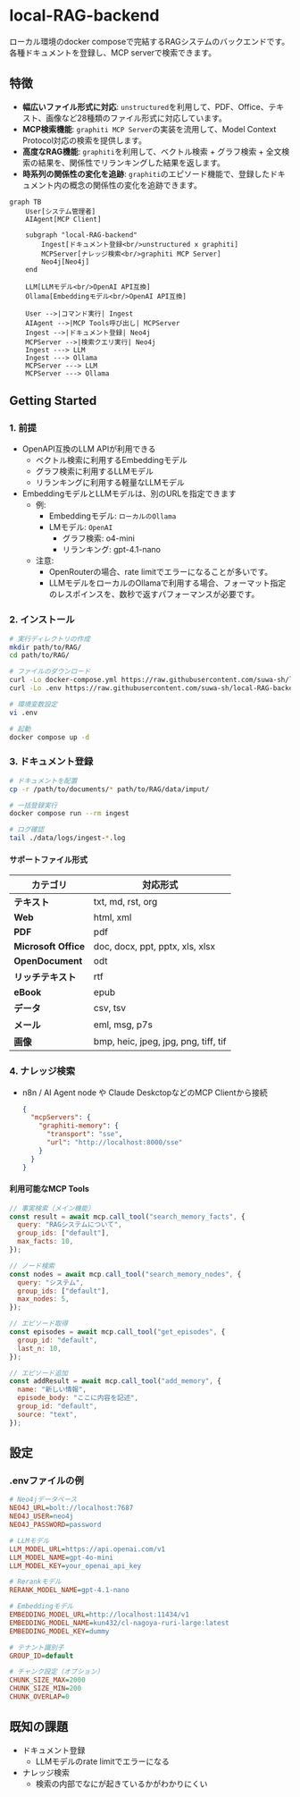 # local-RAG-backend

ローカル環境のdocker composeで完結するRAGシステムのバックエンドです。各種ドキュメントを登録し、MCP serverで検索できます。

## 特徴

- **幅広いファイル形式に対応**: `unstructured`を利用して、PDF、Office、テキスト、画像など28種類のファイル形式に対応しています。
- **MCP検索機能**: `graphiti MCP Server`の実装を流用して、Model Context Protocol対応の検索を提供します。
- **高度なRAG機能**: `graphiti`を利用して、ベクトル検索 + グラフ検索 + 全文検索の結果を、関係性でリランキングした結果を返します。
- **時系列の関係性の変化を追跡**: `graphiti`のエピソード機能で、登録したドキュメント内の概念の関係性の変化を追跡できます。

```mermaid
graph TB
    User[システム管理者]
    AIAgent[MCP Client]

    subgraph "local-RAG-backend"
        Ingest[ドキュメント登録<br/>unstructured x graphiti]
        MCPServer[ナレッジ検索<br/>graphiti MCP Server]
        Neo4j[Neo4j]
    end

    LLM[LLMモデル<br/>OpenAI API互換]
    Ollama[Embeddingモデル<br/>OpenAI API互換]

    User -->|コマンド実行| Ingest
    AIAgent -->|MCP Tools呼び出し| MCPServer
    Ingest -->|ドキュメント登録| Neo4j
    MCPServer -->|検索クエリ実行| Neo4j
    Ingest ---> LLM
    Ingest ---> Ollama
    MCPServer ---> LLM
    MCPServer ---> Ollama
```

## Getting Started
### 1. 前提

- OpenAPI互換のLLM APIが利用できる
  - ベクトル検索に利用するEmbeddingモデル
  - グラフ検索に利用するLLMモデル
  - リランキングに利用する軽量なLLMモデル
- EmbeddingモデルとLLMモデルは、別のURLを指定できます
  - 例:
    - Embeddingモデル: `ローカルのOllama`
    - LMモデル: `OpenAI`
      - グラフ検索: o4-mini
      - リランキング: gpt-4.1-nano
  - 注意:
    - OpenRouterの場合、rate limitでエラーになることが多いです。
    - LLMモデルをローカルのOllamaで利用する場合、フォーマット指定のレスポインスを、数秒で返すパフォーマンスが必要です。

### 2. インストール

```bash
# 実行ディレクトリの作成
mkdir path/to/RAG/
cd path/to/RAG/

# ファイルのダウンロード
curl -Lo docker-compose.yml https://raw.githubusercontent.com/suwa-sh/local-RAG-backend/refs/heads/main/docker-compose.yml
curl -Lo .env https://raw.githubusercontent.com/suwa-sh/local-RAG-backend/refs/heads/main/.env.example

# 環境変数設定
vi .env

# 起動
docker compose up -d
```

### 3. ドキュメント登録

```bash
# ドキュメントを配置
cp -r /path/to/documents/* path/to/RAG/data/imput/

# 一括登録実行
docker compose run --rm ingest

# ログ確認
tail ./data/logs/ingest-*.log
```

#### サポートファイル形式

| カテゴリ             | 対応形式                             |
| -------------------- | ------------------------------------ |
| **テキスト**         | txt, md, rst, org                    |
| **Web**              | html, xml                            |
| **PDF**              | pdf                                  |
| **Microsoft Office** | doc, docx, ppt, pptx, xls, xlsx      |
| **OpenDocument**     | odt                                  |
| **リッチテキスト**   | rtf                                  |
| **eBook**            | epub                                 |
| **データ**           | csv, tsv                             |
| **メール**           | eml, msg, p7s                        |
| **画像**             | bmp, heic, jpeg, jpg, png, tiff, tif |

### 4. ナレッジ検索

- n8n / AI Agent node や Claude DeskctopなどのMCP Clientから接続

  ```json
  {
    "mcpServers": {
      "graphiti-memory": {
        "transport": "sse",
        "url": "http://localhost:8000/sse"
      }
    }
  }
  ```

#### 利用可能なMCP Tools

```javascript
// 事実検索（メイン機能）
const result = await mcp.call_tool("search_memory_facts", {
  query: "RAGシステムについて",
  group_ids: ["default"],
  max_facts: 10,
});

// ノード検索
const nodes = await mcp.call_tool("search_memory_nodes", {
  query: "システム",
  group_ids: ["default"],
  max_nodes: 5,
});

// エピソード取得
const episodes = await mcp.call_tool("get_episodes", {
  group_id: "default",
  last_n: 10,
});

// エピソード追加
const addResult = await mcp.call_tool("add_memory", {
  name: "新しい情報",
  episode_body: "ここに内容を記述",
  group_id: "default",
  source: "text",
});
```

## 設定

### .envファイルの例

```ini
# Neo4jデータベース
NEO4J_URL=bolt://localhost:7687
NEO4J_USER=neo4j
NEO4J_PASSWORD=password

# LLMモデル
LLM_MODEL_URL=https://api.openai.com/v1
LLM_MODEL_NAME=gpt-4o-mini
LLM_MODEL_KEY=your_openai_api_key

# Rerankモデル
RERANK_MODEL_NAME=gpt-4.1-nano

# Embeddingモデル
EMBEDDING_MODEL_URL=http://localhost:11434/v1
EMBEDDING_MODEL_NAME=kun432/cl-nagoya-ruri-large:latest
EMBEDDING_MODEL_KEY=dummy

# テナント識別子
GROUP_ID=default

# チャンク設定（オプション）
CHUNK_SIZE_MAX=2000
CHUNK_SIZE_MIN=200
CHUNK_OVERLAP=0
```

## 既知の課題

- ドキュメント登録
  - LLMモデルのrate limitでエラーになる
- ナレッジ検索
  - 検索の内部でなにが起きているかがわかりにくい
